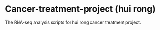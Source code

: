 # Cancer-treatment-project (hui rong)
The RNA-seq analysis scripts for hui rong cancer treatment project.
